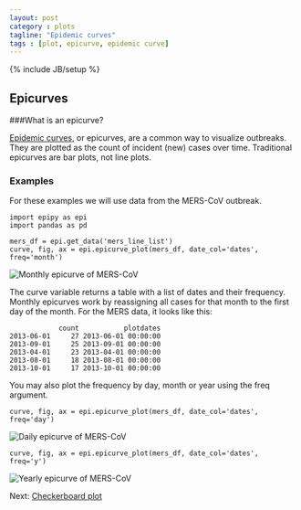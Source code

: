 ```yaml
---
layout: post
category : plots
tagline: "Epidemic curves"
tags : [plot, epicurve, epidemic curve]
---
```

{% include JB/setup %}

## Epicurves

###What is an epicurve?

[Epidemic curves](http://www.med.uottawa.ca/sim/data/Public_Health_Epidemic_Curves_e.htm),
or epicurves, are a common way to visualize outbreaks. They are plotted as the count of
incident (new) cases over time. Traditional epicurves are bar plots, not line plots.


### Examples

For these examples we will use data from the MERS-CoV outbreak.


    import epipy as epi
    import pandas as pd

    mers_df = epi.get_data('mers_line_list')
    curve, fig, ax = epi.epicurve_plot(mers_df, date_col='dates', freq='month')

![Monthly epicurve of MERS-CoV](http://github.com/cmrivers/epipy/blob/master/figs/month_epicurve.png?raw=true)

The curve variable returns a table with a list of dates and their frequency.
Monthly epicurves work by reassigning all cases for that month to the first day of the month.
For the MERS data, it looks like this:

                count           plotdates
    2013-06-01     27 2013-06-01 00:00:00
    2013-09-01     25 2013-09-01 00:00:00
    2013-04-01     23 2013-04-01 00:00:00
    2013-08-01     18 2013-08-01 00:00:00
    2013-10-01     17 2013-10-01 00:00:00


You may also plot the frequency by day, month or year using the freq argument.

    curve, fig, ax = epi.epicurve_plot(mers_df, date_col='dates', freq='day')

![Daily epicurve of MERS-CoV](http://github.com/cmrivers/epipy/blob/master/figs/day_epicurve.png?raw=true)


    curve, fig, ax = epi.epicurve_plot(mers_df, date_col='dates', freq='y')

![Yearly epicurve of MERS-CoV](http://github.com/cmrivers/epipy/blob/master/figs/year_epicurve.png?raw=true)


Next: [Checkerboard plot](http://cmrivers.github.io/epipy/plots/2014/02/01/checkerboard-plot/)


